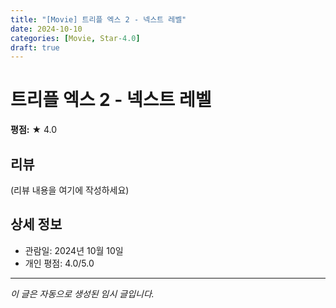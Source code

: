 ```yaml
---
title: "[Movie] 트리플 엑스 2 - 넥스트 레벨"
date: 2024-10-10
categories: [Movie, Star-4.0]
draft: true
---
```


# 트리플 엑스 2 - 넥스트 레벨

**평점:** ★ 4.0

## 리뷰

(리뷰 내용을 여기에 작성하세요)

## 상세 정보

- 관람일: 2024년 10월 10일
- 개인 평점: 4.0/5.0

---

*이 글은 자동으로 생성된 임시 글입니다.*

